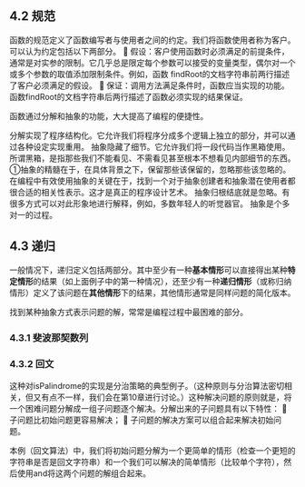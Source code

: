 ## 4.2 规范
函数的规范定义了函数编写者与使用者之间的约定。我们将函数使用者称为客户。可以认为约定包括以下两部分。
 假设：客户使用函数时必须满足的前提条件，通常是对实参的限制。它几乎总是限定每个参数可以接受的变量类型，偶尔对一个或多个参数的取值添加限制条件。例如，函数
findRoot的文档字符串前两行描述了客户必须满足的假设。
 保证：调用方法满足条件时，函数应当实现的功能。函数findRoot的文档字符串后两行描述了函数必须实现的结果保证。

函数通过分解和抽象的功能，大大提高了编程的便捷性。

分解实现了程序结构化。它允许我们将程序分成多个逻辑上独立的部分，并可以通过各种设定实现重用。
抽象隐藏了细节。它允许我们将一段代码当作黑箱使用。所谓黑箱，是指那些我们不能看见、不需看见甚至根本不想看见内部细节的东西。①抽象的精髓在于，在具体背景之下，保留那些该保留的，忽略那些该忽略的。在编程中有效使用抽象的关键在于，找到一个对于抽象创建者和抽象潜在使用者都很合适的相关性表示。这才是真正的程序设计艺术。
抽象归根结底就是忽略。有很多方式可以对此形象地进行解释，例如，多数年轻人的听觉器官。
抽象是个多对一的过程。

## 4.3 递归
一般情况下，递归定义包括两部分。其中至少有一种**基本情形**可以直接得出某种**特定情形**的结果（如上面例子中的第一种情况），还至少有一种**递归情形**（或称归纳情形）定义了该问题在**其他情形**下的结果，其他情形通常是同样问题的简化版本。

找到某种抽象方式表示问题的解，常常是编程过程中最困难的部分。
### 4.3.1 斐波那契数列
### 4.3.2 回文
这种对isPalindrome的实现是分治策略的典型例子。（这种原则与分治算法密切相关，但又有点不一样，我们会在第10章进行讨论。）这种解决问题的原则就是，将一个困难问题分解成一组子问题逐个解决。分解出来的子问题具有以下特性：
 子问题比初始问题更容易解决；
 子问题的解决方案可以组合起来解决初始问题。

本例（回文算法）中，我们将初始问题分解为一个更简单的情形（检查一个更短的字符串是否是回文字符串）和一个我们可以解决的简单情形（比较单个字符），然后使用and将这两个问题的解组合起来。
